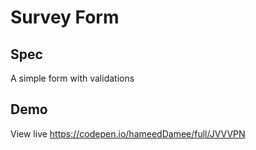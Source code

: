 # Survey Form
## Spec
A simple form with validations

## Demo
View live https://codepen.io/hameedDamee/full/JVVVPN